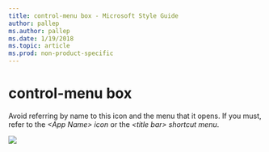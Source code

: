 ```yaml
---
title: control-menu box - Microsoft Style Guide
author: pallep
ms.author: pallep
ms.date: 1/19/2018
ms.topic: article
ms.prod: non-product-specific
---
```


# control-menu box

Avoid referring by name to this icon and the menu that it opens. If you must, refer to the *\<App Name\> icon* or the *\<title bar\> shortcut menu*.

![](media/control-menu-box/1955337661.PNG)
